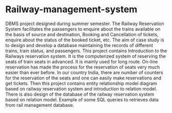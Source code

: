 # Railway-management-system
DBMS project designed during summer semester. 
The Railway Reservation System facilitates the passengers to enquire about the trains available 
on the basis of source and destination, Booking and Cancellation of tickets, enquire about the 
status of the booked ticket, etc. The aim of case study is to design and develop a database 
maintaining the records of different trains, train status, and passengers.
This project contains Introduction to the Railways reservation system. It is the computerized 
system of reserving the seats of train seats in advanced. It is mainly used for long route. On-line 
reservation has made the process for the reservation of seats very much easier than ever 
before.
In our country India, there are number of counters for the reservation of the seats and one can 
easily make reservations and get tickets. Then this project contains entity relationship model 
diagram based on railway reservation system and introduction to relation model. There is also 
design of the database of the railway reservation system based on relation model. Example of 
some SQL queries to retrieves data from rail management database.
